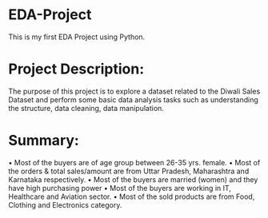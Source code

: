# EDA-Project
This is my first EDA Project using Python.

# Project Description:
The purpose of this project is to explore a dataset related to the Diwali Sales Dataset and perform some basic data analysis tasks such as understanding the structure, data cleaning, data manipulation. 

# Summary:
•	Most of the buyers are of age group between 26-35 yrs. female.
•	Most of the orders & total sales/amount are from Uttar Pradesh, Maharashtra and Karnataka respectively.
•	Most of the buyers are married (women) and they have high purchasing power
•	Most of the buyers are working in IT, Healthcare and Aviation sector.
•	Most of the sold products are from Food, Clothing and Electronics category.


